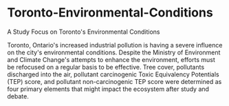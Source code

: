 # Toronto-Environmental-Conditions
A Study Focus on Toronto's Environmental Conditions

Toronto, Ontario's increased industrial pollution is having a severe influence on the city's environmental conditions. Despite the Ministry of Environment and Climate Change's attempts to enhance the environment, efforts must be refocused on a regular basis to be effective. Tree cover, pollutants discharged into the air, pollutant carcinogenic Toxic Equivalency Potentials (TEP) score, and pollutant non-carcinogenic TEP score were determined as four primary elements that might impact the ecosystem after study and debate.
